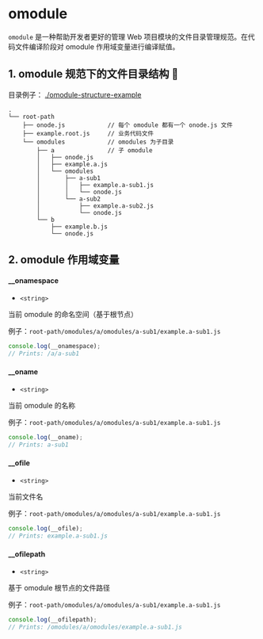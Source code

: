 # omodule
`omodule` 是一种帮助开发者更好的管理 Web 项目模块的文件目录管理规范。在代码文件编译阶段对 omodule 作用域变量进行编译赋值。

## 1. omodule 规范下的文件目录结构 🌲
目录例子： [./omodule-structure-example](./omodule-structure-example)
```
.  
└── root-path
    ├── onode.js            // 每个 omodule 都有一个 onode.js 文件
    ├── example.root.js     // 业务代码文件
    └── omodules            // omodules 为子目录
        ├── a               // 子 omodule
        │   ├── onode.js
        │   ├── example.a.js
        │   └── omodules
        │       ├── a-sub1
        │       │   ├── example.a-sub1.js
        │       │   └── onode.js
        │       └── a-sub2
        │           ├── example.a-sub2.js
        │           └── onode.js
        └── b
            ├── example.b.js
            └── onode.js

```
## 2. omodule 作用域变量

#### __onamespace
- `<string>`

当前 omodule 的命名空间（基于根节点）  

例子：`root-path/omodules/a/omodules/a-sub1/example.a-sub1.js`

```javascript
console.log(__onamespace);
// Prints: /a/a-sub1
```

#### __oname
- `<string>`

当前 omodule 的名称

例子：`root-path/omodules/a/omodules/a-sub1/example.a-sub1.js`
```javascript
console.log(__oname);
// Prints: a-sub1
```

#### __ofile
- `<string>`

当前文件名

例子：`root-path/omodules/a/omodules/a-sub1/example.a-sub1.js`

```javascript
console.log(__ofile);
// Prints: example.a-sub1.js
```

#### __ofilepath
- `<string>`

基于 omodule 根节点的文件路径

例子：`root-path/omodules/a/omodules/a-sub1/example.a-sub1.js`

```javascript
console.log(__ofilepath);
// Prints: /omodules/a/omodules/example.a-sub1.js
```
